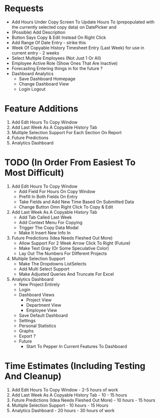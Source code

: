 # Requests
- Add Hours Under Copy Screen To Update Hours To (prepopulated with the currently selected copy data) on DatePicker and  
- (Possible) Add Description
- Button Says Copy & Edit Instead On Right Click
- Add Range Of Date Entry - strike this
- Week Of Copyable History Timesheet Entry (Last Week) for use in current entry - 2 weeks
- Select Multiple Employees (Not Just 1 Or All)
- Employee Active Role (Show Ones That Are Inactive)
- Forecasting Entering things in for the future ? 
- Dashboard Analytics
    - Save Dashboard Homepage
    - Change Dashboard View
    - Login Logout

# Feature Additions
1. Add Edit Hours To Copy Window
2. Add Last Week As A Copyable History Tab
3. Multiple Selection Support For Each Section On Report
4. Future Predictions
5. Analytics Dashboard

# TODO (In Order From Easiest To Most Difficult)
1. Add Edit Hours To Copy Window
    - Add Field For Hours On Copy Window
    - Prefill In Both Fields On Entry
    - Take Fields and Add New Time Based On Submitted Data
    - Change Button Omn Right Click To Copy & Edit
2. Add Last Week As A Copyable History Tab
    - Add Tab Called Last Week
    - Add Context Menu For Copying
    - Trigger The Copy Data Modal
    - Make It Insert New Info In
3. Future Predictions (Idea Needs Fleshed Out More)
    - Allow Support For 2 Week Arrow Click To Right (Future)
    - Make Text Gray (Or Some Speculative Color)
    - Lay Out The Numbers For Different Projects
4. Multiple Selection Support
    - Make The Dropdowns ListSelects
    - Add Multi Select Support
    - Make Adjusted Queries And Truncate For Excel
5. Analytics Dashboard
    - New Project Entirely
    - Login
    - Dashboard Views
        - Project View
        - Department View
        - Employee View
    - Save Default Dashboard
    - Settings
    - Personal Statistics
    - Graphs
    - Export ?
    - Future
        - Start To Pepper In Current Features To Dashboard

# Time Estimates (Including Testing And Cleanup)
1. Add Edit Hours To Copy Window - 2-5 hours of work
2. Add Last Week As A Copyable History Tab - 10 - 15 hours
3. Future Predictions (Idea Needs Fleshed Out More) - 10 hours - 15 hours
4. Multiple Selection Support - 10 hours - 15 Hours
5. Analytics Dashboard - 20 hours - 30 hours of work